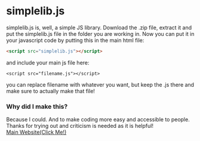 # simplelib.js
simplelib.js is, well, a simple JS library.
Download the .zip file, extract it and put the simplelib.js file in the folder you are working in.
Now you can put it in your javascript code by putting this in the main html file:
```html
<script src="simplelib.js"></script>
```
and include your main js file here:
```
<script src="filename.js"></script>
```
you can replace filename with whatever you want, but keep the .js there and make sure to actually make that file!
### Why did I make this?
Because I could. And to make coding more easy and accessible to people. Thanks for trying out and criticism is needed as it is helpful!  
[Main Website(Click Me!)](https://jmlisowski.github.io) 
